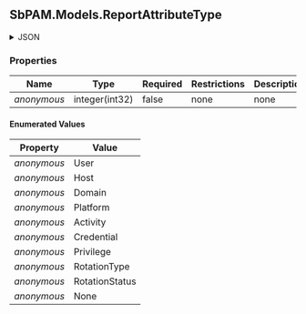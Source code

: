 
<h2 id="tocS_SbPAM.Models.ReportAttributeType">SbPAM.Models.ReportAttributeType</h2>

<a id="schemasbpam.models.reportattributetype"></a>
<a id="schema_SbPAM.Models.ReportAttributeType"></a>
<a id="tocSsbpam.models.reportattributetype"></a>
<a id="tocssbpam.models.reportattributetype"></a>

<details><summary>JSON</summary>


```json
"User"

```


</details>

### Properties

|Name|Type|Required|Restrictions|Description|
|---|---|---|---|---|
|*anonymous*|integer(int32)|false|none|none|

#### Enumerated Values

|Property|Value|
|---|---|
|*anonymous*|User|
|*anonymous*|Host|
|*anonymous*|Domain|
|*anonymous*|Platform|
|*anonymous*|Activity|
|*anonymous*|Credential|
|*anonymous*|Privilege|
|*anonymous*|RotationType|
|*anonymous*|RotationStatus|
|*anonymous*|None|


